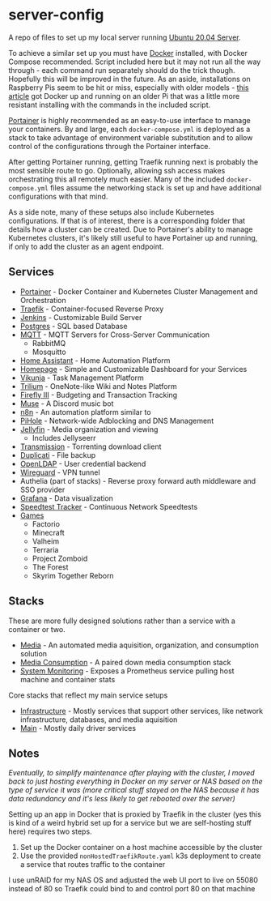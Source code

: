 # server-config

A repo of files to set up my local server running [Ubuntu 20.04 Server](https://ubuntu.com/server/docs/installation).

To achieve a similar set up you must have [Docker](https://docs.docker.com/get-docker/) installed, with Docker Compose recommended. Script included here but it may not run all the way through - each command run separately should do the trick though. Hopefully this will be improved in the future. As an aside, installations on Raspberry Pis seem to be hit or miss, especially with older models - [this article](https://withblue.ink/2019/07/13/yes-you-can-run-docker-on-raspbian.html#:~:text=Turns%20out%20there's%20plenty%20of,can%20also%20install%20Docker%20Compose.) got Docker up and running on an older Pi that was a little more resistant installing with the commands in the included script.

[Portainer](https://www.portainer.io/) is highly recommended as an easy-to-use interface to manage your containers. By and large, each `docker-compose.yml` is deployed as a stack to take advantage of environment variable substitution and to allow control of the configurations through the Portainer interface.

After getting Portainer running, getting Traefik running next is probably the most sensible route to go. Optionally, allowing ssh access makes orchestrating this all remotely much easier. Many of the included `docker-compose.yml` files assume the networking stack is set up and have additional configurations with that mind.

As a side note, many of these setups also include Kubernetes configurations. If that is of interest, there is a corresponding folder that details how a cluster can be created. Due to Portainer's ability to manage Kubernetes clusters, it's likely still useful to have Portainer up and running, if only to add the cluster as an agent endpoint.

## Services

- [Portainer](./services/portainer) - Docker Container and Kubernetes Cluster Management and Orchestration
- [Traefik](./services/traefik) - Container-focused Reverse Proxy
- [Jenkins](./services/jenkins) - Customizable Build Server
- [Postgres](./services/postgres) - SQL based Database
- [MQTT](./services/mqtt) - MQTT Servers for Cross-Server Communication
  - RabbitMQ
  - Mosquitto
- [Home Assistant](./services/homeassistant) - Home Automation Platform
- [Homepage](./services/homepage) - Simple and Customizable Dashboard for your Services
- [Vikunja](./services/vikunja) - Task Management Platform
- [Trilium](./services/trilium) - OneNote-like Wiki and Notes Platform
- [Firefly III](./services/fireflyiii) - Budgeting and Transaction Tracking
- [Muse](./services/muse) - A Discord music bot
- [n8n](./services/n8n) - An automation platform similar to
- [PiHole](./services/pihole) - Network-wide Adblocking and DNS Management
- [Jellyfin](./services/jellyfin) - Media organization and viewing
  - Includes Jellyseerr
- [Transmission](./services/torrent) - Torrenting download client
- [Duplicati](./services/duplicati/) - File backup
- [OpenLDAP](./services/ldap) - User credential backend
- [Wireguard](./services/vpn) - VPN tunnel
- Authelia (part of stacks) - Reverse proxy forward auth middleware and SSO provider
- [Grafana](./services/grafana/) - Data visualization
- [Speedtest Tracker](./services/speedtest/) - Continuous Network Speedtests
- [Games](./games)
  - Factorio
  - Minecraft
  - Valheim
  - Terraria
  - Project Zomboid
  - The Forest
  - Skyrim Together Reborn

## Stacks

These are more fully designed solutions rather than a service with a container or two.

- [Media](./stacks/media) - An automated media aquisition, organization, and consumption solution
- [Media Consumption](./stacks/media-consumption/) - A paired down media consumption stack
- [System Monitoring](./stacks/system-monitoring) - Exposes a Prometheus service pulling host machine and container stats

Core stacks that reflect my main service setups

- [Infrastructure](./stacks/core/infrastructure/) - Mostly services that support other services, like network infrastructure, databases, and media aquisition
- [Main](./stacks/core/main/) - Mostly daily driver services

## Notes

_Eventually, to simplify maintenance after playing with the cluster, I moved back to just hosting everything in Docker on my server or NAS based on the type of service it was (more critical stuff stayed on the NAS because it has data redundancy and it's less likely to get rebooted over the server)_

Setting up an app in Docker that is proxied by Traefik in the cluster (yes this is kind of a weird hybrid set up for a service but we are self-hosting stuff here) requires two steps.

1. Set up the Docker container on a host machine accessible by the cluster
2. Use the provided `nonHostedTraefikRoute.yaml` k3s deployment to create a service that routes traffic to the container

I use unRAID for my NAS OS and adjusted the web UI port to live on 55080 instead of 80 so Traefik could bind to and control port 80 on that machine

